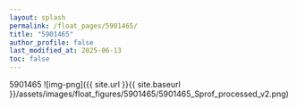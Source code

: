```yaml
---
layout: splash
permalink: /float_pages/5901465/
title: "5901465"
author_profile: false
last_modified_at: 2025-06-13
toc: false
---
```

 
5901465
![img-png]({{ site.url }}{{ site.baseurl }}/assets/images/float_figures/5901465/5901465_Sprof_processed_v2.png)